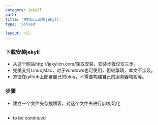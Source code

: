 ```yaml
---
category: jekyll
path:
title: '在Mac上部署jekyll'
type: 'Solved'

layout: nil
---
```



### 下载安装jekyll

* 从这个网站http://jekyllcn.com/获取安装，安装步骤仅仅三步。
* 完美支持Linux,Mac，对于windows也可使用，但较繁琐，本文不涉及。
* 方便在github上部署自己的blog，不需要构建自己的服务器域名等。

### 步骤
* 建立一个文件夹存放博客，对这个文件夹进行git初始化
```git init
```

* to be continued
